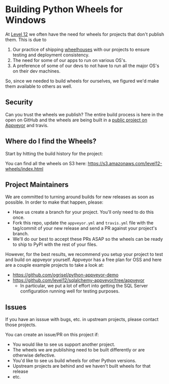 Building Python Wheels for Windows
==================================

At [Level 12][level12] we often have the need for wheels for projects that don't publish them.  This
is due to

1. Our practice of shipping [wheelhouses][wheelhouse] with our projects to ensure testing and
deployment consistency.
2. The need for some of our apps to run on various OS's.
3. A preference of some of our devs to not have to run all the major OS's on their dev machines.

So, since we needed to build wheels for ourselves, we figured we'd make them available to
others as well.

Security
--------

Can you trust the wheels we publish?  The entire build process is here in the open on GitHub and
the wheels are being built in a [public project on Appveyor][av project] and
travis.

Where do I find the Wheels?
---------------------------

Start by hitting the build history for the project:

You can find all the wheels on S3 here: https://s3.amazonaws.com/level12-wheels/index.html


Project Maintainers
-------------------

We are committed to turning around builds for new releases as soon as possible.  In order to make
that happen, please:

* Have us create a branch for your project.  You'll only need to do this once.
* Fork this repo, update the `appveyor.yml` and `travis.yml` file with the tag/commit of your new release and send a
  PR against your project's branch.
* We'll do our best to accept these PRs ASAP so the wheels can be ready to ship to PyPI with
  the rest of your files.

However, for the best results, we recommend you setup your project to test and build on
appveyor yourself.  Appveyor has a free plan for OSS and here are a couple example projects to take
a look at:

* https://github.com/ogrisel/python-appveyor-demo
* https://github.com/level12/sqlalchemy-appveyor/tree/appveyor
    * In particular, we put a lot of effort into getting the SQL Server configuration running well
    for testing purposes.

Issues
------

If you have an isssue with bugs, etc. in upstream projects, please contact those projects.

You can create an issue/PR on this project if:

* You would like to see us support another project.
* The wheels we are publishing need to be built differently or are otherwise defective.
* You'd like to see us build wheels for other Python versions.
* Upstream projects are behind and we haven't built wheels for that release
* etc.



[level12]: https://www.level12.io/
[wheelhouse]: https://pypi.python.org/pypi/Wheelhouse
[av project]: https://ci.appveyor.com/project/rsyring/wheel-builder
